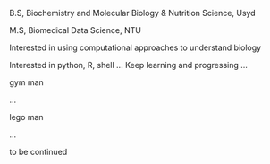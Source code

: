 B.S, Biochemistry and Molecular Biology & Nutrition Science, Usyd



M.S, Biomedical Data Science, NTU


Interested in using computational approaches to understand biology

Interested in python, R, shell
...
Keep learning and progressing
...

gym man


...


lego man



...



to be continued
